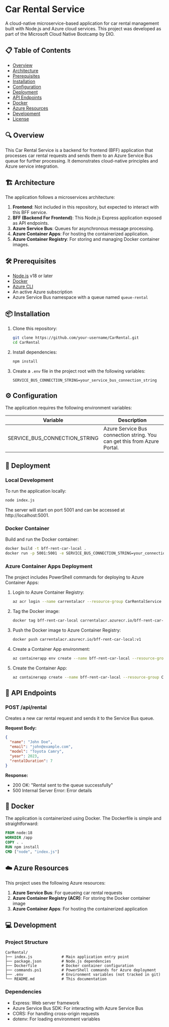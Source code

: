 # Car Rental Service

A cloud-native microservice-based application for car rental management built with Node.js and Azure cloud services. This project was developed as part of the Microsoft Cloud Native Bootcamp by DIO.

## 📋 Table of Contents

- [Overview](#overview)
- [Architecture](#architecture)
- [Prerequisites](#prerequisites)
- [Installation](#installation)
- [Configuration](#configuration)
- [Deployment](#deployment)
- [API Endpoints](#api-endpoints)
- [Docker](#docker)
- [Azure Resources](#azure-resources)
- [Development](#development)
- [License](#license)

## 🔍 Overview

This Car Rental Service is a backend for frontend (BFF) application that processes car rental requests and sends them to an Azure Service Bus queue for further processing. It demonstrates cloud-native principles and Azure service integration.

## 🏗️ Architecture

The application follows a microservices architecture:

1. **Frontend**: Not included in this repository, but expected to interact with this BFF service.
2. **BFF (Backend For Frontend)**: This Node.js Express application exposed as API endpoints.
3. **Azure Service Bus**: Queues for asynchronous message processing.
4. **Azure Container Apps**: For hosting the containerized application.
5. **Azure Container Registry**: For storing and managing Docker container images.

## 🛠️ Prerequisites

- [Node.js](https://nodejs.org/) v18 or later
- [Docker](https://www.docker.com/)
- [Azure CLI](https://docs.microsoft.com/en-us/cli/azure/install-azure-cli)
- An active Azure subscription
- Azure Service Bus namespace with a queue named `queue-rental`

## 📦 Installation

1. Clone this repository:
   ```bash
   git clone https://github.com/your-username/CarRental.git
   cd CarRental
   ```

2. Install dependencies:
   ```bash
   npm install
   ```

3. Create a `.env` file in the project root with the following variables:
   ```
   SERVICE_BUS_CONNECTION_STRING=your_service_bus_connection_string
   ```

## ⚙️ Configuration

The application requires the following environment variables:

| Variable | Description |
|----------|-------------|
| SERVICE_BUS_CONNECTION_STRING | Azure Service Bus connection string. You can get this from Azure Portal. |

## 🚀 Deployment

### Local Development

To run the application locally:

```bash
node index.js
```

The server will start on port 5001 and can be accessed at http://localhost:5001.

### Docker Container

Build and run the Docker container:

```bash
docker build -t bff-rent-car-local .
docker run -p 5001:5001 -e SERVICE_BUS_CONNECTION_STRING=your_connection_string bff-rent-car-local
```

### Azure Container Apps Deployment

The project includes PowerShell commands for deploying to Azure Container Apps:

1. Login to Azure Container Registry:
   ```bash
   az acr login --name carrentalacr --resource-group CarRentalService
   ```

2. Tag the Docker image:
   ```bash
   docker tag bff-rent-car-local carrentalacr.azurecr.io/bff-rent-car-local:v1
   ```

3. Push the Docker image to Azure Container Registry:
   ```bash
   docker push carrentalacr.azurecr.io/bff-rent-car-local:v1
   ```

4. Create a Container App environment:
   ```bash
   az containerapp env create --name bff-rent-car-local --resource-group CarRentalService --location centralindia
   ```

5. Create the Container App:
   ```bash
   az containerapp create --name bff-rent-car-local --resource-group CarRentalService --environment bff-rent-car-local --image carrentalacr.azurecr.io/bff-rent-car-local:v1 --target-port 5001 --ingress 'external' --registry-server carrentalacr.azurecr.io --system-assigned
   ```

## 📡 API Endpoints

### POST /api/rental

Creates a new car rental request and sends it to the Service Bus queue.

**Request Body:**
```json
{
  "name": "John Doe",
  "email": "john@example.com",
  "model": "Toyota Camry",
  "year": 2023,
  "rentalDuration": 7
}
```

**Response:**
- 200 OK: "Rental sent to the queue successfully"
- 500 Internal Server Error: Error details

## 🐳 Docker

The application is containerized using Docker. The Dockerfile is simple and straightforward:

```dockerfile
FROM node:18
WORKDIR /app
COPY . .
RUN npm install
CMD ["node", "index.js"]
```

## ☁️ Azure Resources

This project uses the following Azure resources:

1. **Azure Service Bus**: For queueing car rental requests
2. **Azure Container Registry (ACR)**: For storing the Docker container image
3. **Azure Container Apps**: For hosting the containerized application

## 💻 Development

### Project Structure

```
CarRental/
├── index.js             # Main application entry point
├── package.json         # Node.js dependencies
├── Dockerfile           # Docker container configuration
├── commands.ps1         # PowerShell commands for Azure deployment
├── .env                 # Environment variables (not tracked in git)
└── README.md            # This documentation
```

### Dependencies

- Express: Web server framework
- Azure Service Bus SDK: For interacting with Azure Service Bus
- CORS: For handling cross-origin requests
- dotenv: For loading environment variables
